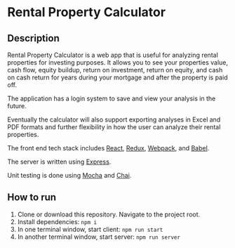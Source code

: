 # Rental Property Calculator

## Description

Rental Property Calculator is a web app that is useful for analyzing rental properties for investing purposes. It allows you to see your properties value, cash flow, equity buildup, return on investment, return on equity, and cash on cash return for years during your mortgage and after the property is paid off.

The application has a login system to save and view your analysis in the future.

Eventually the calculator will also support exporting analyses in Excel and PDF formats and further flexibility in how the user can analyze their rental properties.

The front end tech stack includes [React](https://github.com/facebook/react), [Redux](https://github.com/reduxjs/redux), [Webpack](https://github.com/webpack/webpack), and [Babel](https://github.com/babel/babel).

The server is written using [Express](https://github.com/expressjs/express).

Unit testing is done using [Mocha](https://github.com/mochajs/mocha) and [Chai](https://github.com/chaijs/chai).

## How to run

1. Clone or download this repository.  Navigate to the project root.
2. Install dependencies: `npm i`
3. In one terminal window, start client: `npm run start`
4. In another terminal window, start server: `npm run server`
